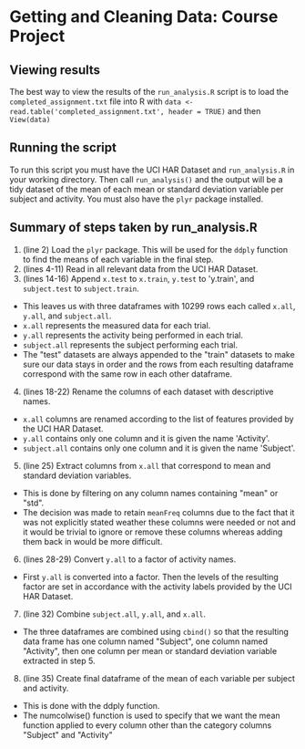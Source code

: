 # Getting and Cleaning Data: Course Project

## Viewing results
The best way to view the results of the `run_analysis.R` script is to load the `completed_assignment.txt` file into R with `data <- read.table('completed_assignment.txt', header = TRUE)` and then `View(data)`

## Running the script
To run this script you must have the UCI HAR Dataset and `run_analysis.R` in your working directory. Then call `run_analysis()` and the output will be a tidy dataset of the mean of each mean or standard deviation variable per subject and activity. You must also have the `plyr` package installed.

## Summary of steps taken by run_analysis.R
1. (line 2) Load the `plyr` package. This will be used for the `ddply` function to find the means of each variable in the final step.
2. (lines 4-11) Read in all relevant data from the UCI HAR Dataset.
3. (lines 14-16) Append `x.test` to `x.train`, `y.test` to 'y.train', and `subject.test` to `subject.train`.
  - This leaves us with three dataframes with 10299 rows each called `x.all`, `y.all`, and `subject.all`.
  - `x.all` represents the measured data for each trial.
  - `y.all` represents the activity being performed in each trial.
  - `subject.all` represents the subject performing each trial.
  - The "test" datasets are always appended to the "train" datasets to make sure our data stays in order and the rows from each resulting dataframe correspond with the same row in each other dataframe.
4. (lines 18-22) Rename the columns of each dataset with descriptive names.
  - `x.all` columns are renamed according to the list of features provided by the UCI HAR Dataset.
  - `y.all` contains only one column and it is given the name 'Activity'.
  - `subject.all` contains only one column and it is given the name 'Subject'.
5. (line 25) Extract columns from `x.all` that correspond to mean and standard deviation variables.
  - This is done by filtering on any column names containing "mean" or "std".
  - The decision was made to retain `meanFreq` columns due to the fact that it was not explicitly stated weather these columns were needed or not and it would be trivial to ignore or remove these columns whereas adding them back in would be more difficult.
6. (lines 28-29) Convert `y.all` to a factor of activity names.
  - First `y.all` is converted into a factor. Then the levels of the resulting factor are set in accordance with the activity labels provided by the UCI HAR Dataset.
7. (line 32) Combine `subject.all`, `y.all`, and `x.all`.
  - The three dataframes are combined using `cbind()` so that the resulting data frame has one column named "Subject", one column named "Activity", then one column per mean or standard deviation variable extracted in step 5.
8. (line 35) Create final dataframe of the mean of each variable per subject and activity.
  - This is done with the ddply function.
  - The numcolwise() function is used to specify that we want the mean function applied to every column other than the category columns "Subject" and "Activity"
